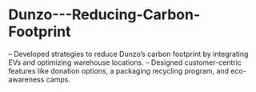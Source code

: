 # Dunzo---Reducing-Carbon-Footprint
– Developed strategies to reduce Dunzo’s carbon footprint by integrating EVs and optimizing warehouse locations.
– Designed customer-centric features like donation options, a packaging recycling program, and eco-awareness camps.
